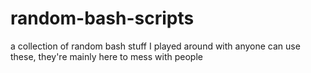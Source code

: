 # random-bash-scripts
a collection of random bash stuff I played around with
anyone can use these, they're mainly here to mess with people
